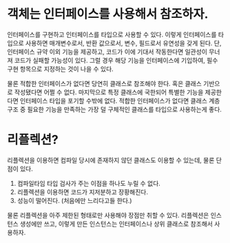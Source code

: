 # 객체는 인터페이스를 사용해서 참조하자.

인터페이스를 구현하고 인터페이스를 타입으로 사용할 수 있다. 이렇게 인터페이스를 타입으로 사용하면 매개변수로서, 반환 값으로서, 변수, 필드로서 유연성을 갖게 된다.
단, 인터페이스 규약 이외 기능을 제공하고, 코드가 이에 기대서 작동한다면 일관성이 무너져 코드가 실패할 가능성이 있다. 그럴 경우 해당 기능을 인터페이스에 
기입하여, 필수 구현 항목으로 지정하는 것이 나을 수 있다. 

물론 적합한 인터페이스가 없다면 당연히 클래스로 참조해야 한다. 혹은 클래스 기반으로 작성됐다면 어쩔 수 없다. 마지막으로 특정 클래스에 국한되어 특별한 기능을
제공한다면 인터페이스 타입을 포기할 수밖에 없다. 적합한 인터페이스가 없다면 클래스 계층 구조 중 필요한 기능을 만족하는 가장 덜 구체적인 클래스를 타입으로 사용하는게 좋다.


# 리플렉션?

리플렉션을 이용하면 컴파일 당시에 존재하지 않던 클래스도 이용할 수 있는데, 물론 단점이 있다.

1. 컴파일타임 타입 검사가 주는 이점을 하나도 누릴 수 없다.
2. 리플렉션을 이용하면 코드가 지저분하고 장황해진다.
3. 성능이 떨어진다. (처음에만 느리다고들 한다.)

물론 리플렉션을 아주 제한된 형태로만 사용해야 장점만 취할 수 있다. 리플렉션은 인스턴스 생성에만 쓰고, 이렇게 만든 인스턴스는 인터페이스나 상위 클래스로 참조해서 사용하자.